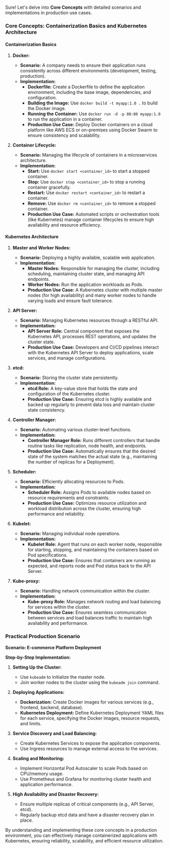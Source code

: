 Sure! Let's delve into **Core Concepts** with detailed scenarios and implementations in production use cases.

### Core Concepts: Containerization Basics and Kubernetes Architecture

#### Containerization Basics
1. **Docker:**
   - **Scenario:** A company needs to ensure their application runs consistently across different environments (development, testing, production).
   - **Implementation:** 
     - **Dockerfile:** Create a Dockerfile to define the application environment, including the base image, dependencies, and configuration.
     - **Building the Image:** Use `docker build -t myapp:1.0 .` to build the Docker image.
     - **Running the Container:** Use `docker run -d -p 80:80 myapp:1.0` to run the application in a container.
     - **Production Use Case:** Deploy Docker containers on a cloud platform like AWS ECS or on-premises using Docker Swarm to ensure consistency and scalability.

2. **Container Lifecycle:**
   - **Scenario:** Managing the lifecycle of containers in a microservices architecture.
   - **Implementation:**
     - **Start:** Use `docker start <container_id>` to start a stopped container.
     - **Stop:** Use `docker stop <container_id>` to stop a running container gracefully.
     - **Restart:** Use `docker restart <container_id>` to restart a container.
     - **Remove:** Use `docker rm <container_id>` to remove a stopped container.
     - **Production Use Case:** Automated scripts or orchestration tools (like Kubernetes) manage container lifecycles to ensure high availability and resource efficiency.

#### Kubernetes Architecture
1. **Master and Worker Nodes:**
   - **Scenario:** Deploying a highly available, scalable web application.
   - **Implementation:**
     - **Master Nodes:** Responsible for managing the cluster, including scheduling, maintaining cluster state, and managing API endpoints.
     - **Worker Nodes:** Run the application workloads as Pods.
     - **Production Use Case:** A Kubernetes cluster with multiple master nodes (for high availability) and many worker nodes to handle varying loads and ensure fault tolerance.

2. **API Server:**
   - **Scenario:** Managing Kubernetes resources through a RESTful API.
   - **Implementation:**
     - **API Server Role:** Central component that exposes the Kubernetes API, processes REST operations, and updates the cluster state.
     - **Production Use Case:** Developers and CI/CD pipelines interact with the Kubernetes API Server to deploy applications, scale services, and manage configurations.

3. **etcd:**
   - **Scenario:** Storing the cluster state persistently.
   - **Implementation:**
     - **etcd Role:** A key-value store that holds the state and configuration of the Kubernetes cluster.
     - **Production Use Case:** Ensuring etcd is highly available and backed up regularly to prevent data loss and maintain cluster state consistency.

4. **Controller Manager:**
   - **Scenario:** Automating various cluster-level functions.
   - **Implementation:**
     - **Controller Manager Role:** Runs different controllers that handle routine tasks like replication, node health, and endpoints.
     - **Production Use Case:** Automatically ensures that the desired state of the system matches the actual state (e.g., maintaining the number of replicas for a Deployment).

5. **Scheduler:**
   - **Scenario:** Efficiently allocating resources to Pods.
   - **Implementation:**
     - **Scheduler Role:** Assigns Pods to available nodes based on resource requirements and constraints.
     - **Production Use Case:** Optimizes resource utilization and workload distribution across the cluster, ensuring high performance and reliability.

6. **Kubelet:**
   - **Scenario:** Managing individual node operations.
   - **Implementation:**
     - **Kubelet Role:** Agent that runs on each worker node, responsible for starting, stopping, and maintaining the containers based on Pod specifications.
     - **Production Use Case:** Ensures that containers are running as expected, and reports node and Pod status back to the API Server.

7. **Kube-proxy:**
   - **Scenario:** Handling network communication within the cluster.
   - **Implementation:**
     - **Kube-proxy Role:** Manages network routing and load balancing for services within the cluster.
     - **Production Use Case:** Ensures seamless communication between services and load balances traffic to maintain high availability and performance.

### Practical Production Scenario

**Scenario: E-commerce Platform Deployment**

**Step-by-Step Implementation:**

1. **Setting Up the Cluster:**
   - Use `kubeadm` to initialize the master node.
   - Join worker nodes to the cluster using the `kubeadm join` command.

2. **Deploying Applications:**
   - **Dockerization:** Create Docker images for various services (e.g., frontend, backend, database).
   - **Kubernetes Deployment:** Define Kubernetes Deployment YAML files for each service, specifying the Docker images, resource requests, and limits.

3. **Service Discovery and Load Balancing:**
   - Create Kubernetes Services to expose the application components.
   - Use Ingress resources to manage external access to the services.

4. **Scaling and Monitoring:**
   - Implement Horizontal Pod Autoscaler to scale Pods based on CPU/memory usage.
   - Use Prometheus and Grafana for monitoring cluster health and application performance.

5. **High Availability and Disaster Recovery:**
   - Ensure multiple replicas of critical components (e.g., API Server, etcd).
   - Regularly backup etcd data and have a disaster recovery plan in place.

By understanding and implementing these core concepts in a production environment, you can effectively manage containerized applications with Kubernetes, ensuring reliability, scalability, and efficient resource utilization.
